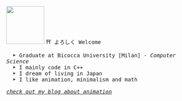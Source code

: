 <img src="https://i.imgur.com/kJNLYea.png" height="100px">
<samp> ⛩ よろしく Welcome
<p>
    <samp>
        &emsp; <b>‣</b> Graduate at Bicocca University [Milan] <samp><i>- Computer Science </i></samp>
    <br>
    &emsp; <b>‣</b> I mainly code in C++
    <br>
    &emsp; <b>‣</b> I dream of living in Japan
    <br>
    &emsp; <b>‣</b> I like animation, minimalism and math
    <br>
    <br>
    <i><a href="https://shinseiki.blog">check out my blog about animation</a></i>
</p>

